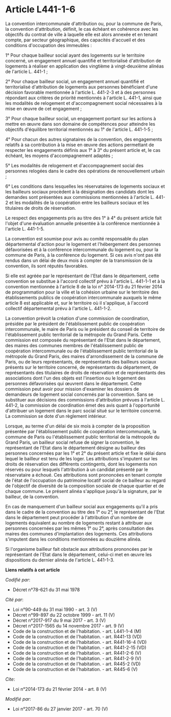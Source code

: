 # Article L441-1-6

La convention intercommunale d'attribution ou, pour la commune de Paris, la convention d'attribution, définit, le cas échéant
en cohérence avec les objectifs du contrat de ville à laquelle elle est alors annexée et en tenant compte, par secteur
géographique, des capacités d'accueil et des conditions d'occupation des immeubles :

1° Pour chaque bailleur social ayant des logements sur le territoire concerné, un engagement annuel quantifié et
territorialisé d'attribution de logements à réaliser en application des vingtième à vingt-deuxième alinéas de l'article L.
441-1 ;

2° Pour chaque bailleur social, un engagement annuel quantifié et territorialisé d'attribution de logements aux personnes
bénéficiant d'une décision favorable mentionnée à l'article L. 441-2-3 et à des personnes répondant aux critères de priorité
mentionnés à l'article L. 441-1, ainsi que les modalités de relogement et d'accompagnement social nécessaires à la mise en
œuvre de cet engagement ;

3° Pour chaque bailleur social, un engagement portant sur les actions à mettre en œuvre dans son domaine de compétences pour
atteindre les objectifs d'équilibre territorial mentionnés au 1° de l'article L. 441-1-5 ;

4° Pour chacun des autres signataires de la convention, des engagements relatifs à sa contribution à la mise en œuvre des
actions permettant de respecter les engagements définis aux 1° à 3° du présent article et, le cas échéant, les moyens
d'accompagnement adaptés ;

5° Les modalités de relogement et d'accompagnement social des personnes relogées dans le cadre des opérations de
renouvellement urbain ;

6° Les conditions dans lesquelles les réservataires de logements sociaux et les bailleurs sociaux procèdent à la désignation
des candidats dont les demandes sont présentées aux commissions mentionnées à l'article L. 441-2 et les modalités de la
coopération entre les bailleurs sociaux et les titulaires de droits de réservation.

Le respect des engagements pris au titre des 1° à 4° du présent article fait l'objet d'une évaluation annuelle présentée à la
conférence mentionnée à l'article L. 441-1-5.

La convention est soumise pour avis au comité responsable du plan départemental d'action pour le logement et l'hébergement
des personnes défavorisées et à la conférence intercommunale du logement ou, pour la commune de Paris, à la conférence du
logement. Si ces avis n'ont pas été rendus dans un délai de deux mois à compter de la transmission de la convention, ils sont
réputés favorables.

Si elle est agréée par le représentant de l'Etat dans le département, cette convention se substitue à l'accord collectif
prévu à l'article L. 441-1-1 et à la convention mentionnée à l'article 8 de la loi n° 2014-173 du 21 février 2014 de
programmation pour la ville et la cohésion urbaine sur le territoire des établissements publics de coopération intercommunale
auxquels le même article 8 est applicable et, sur le territoire où il s'applique, à l'accord collectif départemental prévu à
l'article L. 441-1-2.

La convention prévoit la création d'une commission de coordination, présidée par le président de l'établissement public de
coopération intercommunale, le maire de Paris ou le président du conseil de territoire de l'établissement public territorial
de la métropole du Grand Paris. Cette commission est composée du représentant de l'Etat dans le département, des maires des
communes membres de l'établissement public de coopération intercommunale ou de l'établissement public territorial de la
métropole du Grand Paris, des maires d'arrondissement de la commune de Paris, ou de leurs représentants, de représentants des
bailleurs sociaux présents sur le territoire concerné, de représentants du département, de représentants des titulaires de
droits de réservation et de représentants des associations dont l'un des objets est l'insertion ou le logement des personnes
défavorisées qui œuvrent dans le département. Cette commission peut avoir pour mission d'examiner les dossiers de demandeurs
de logement social concernés par la convention. Sans se substituer aux décisions des commissions d'attribution prévues à
l'article L. 441-2, la commission de coordination émet des avis quant à l'opportunité d'attribuer un logement dans le parc
social situé sur le territoire concerné. La commission se dote d'un règlement intérieur.

Lorsque, au terme d'un délai de six mois à compter de la proposition présentée par l'établissement public de coopération
intercommunale, la commune de Paris ou l'établissement public territorial de la métropole du Grand Paris, un bailleur social
refuse de signer la convention, le représentant de l'Etat dans le département désigne au bailleur des personnes concernées
par les 1° et 2° du présent article et fixe le délai dans lequel le bailleur est tenu de les loger. Les attributions
s'imputent sur les droits de réservation des différents contingents, dont les logements non réservés ou pour lesquels
l'attribution à un candidat présenté par le réservataire a échoué. Ces attributions sont prononcées en tenant compte de
l'état de l'occupation du patrimoine locatif social de ce bailleur au regard de l'objectif de diversité de la composition
sociale de chaque quartier et de chaque commune. Le présent alinéa s'applique jusqu'à la signature, par le bailleur, de la
convention.

En cas de manquement d'un bailleur social aux engagements qu'il a pris dans le cadre de la convention au titre des 1° ou 2°,
le représentant de l'Etat dans le département peut procéder à l'attribution d'un nombre de logements équivalent au nombre de
logements restant à attribuer aux personnes concernées par les mêmes 1° ou 2°, après consultation des maires des communes
d'implantation des logements. Ces attributions s'imputent dans les conditions mentionnées au douzième alinéa.

Si l'organisme bailleur fait obstacle aux attributions prononcées par le représentant de l'Etat dans le département, celui-ci
met en œuvre les dispositions du dernier alinéa de l'article L. 441-1-3.

**Liens relatifs à cet article**

_Codifié par_:

  - Décret n°78-621 du 31 mai 1978

_Cité par_:

  - Loi n°90-449 du 31 mai 1990 - art. 3 (V)
  - Décret n°99-897 du 22 octobre 1999 - art. 11 (V)
  - Décret n°2017-917 du 9 mai 2017 - art. 3 (V)
  - Décret n°2017-1565 du 14 novembre 2017 - art. 9 (V)
  - Code de la construction et de l'habitation. - art. L441-1-4 (M)
  - Code de la construction et de l'habitation. - art. R441-13 (VD)
  - Code de la construction et de l'habitation. - art. R441-16-4 (VD)
  - Code de la construction et de l'habitation. - art. R441-2-15 (VD)
  - Code de la construction et de l'habitation. - art. R441-2-6 (V)
  - Code de la construction et de l'habitation. - art. R441-2-9 (V)
  - Code de la construction et de l'habitation. - art. R445-2 (VD)
  - Code de la construction et de l'habitation. - art. R445-6 (V)

_Cite_:

  - Loi n°2014-173  du 21 février 2014 - art. 8 (V)

_Modifié par_:

  - Loi n°2017-86 du 27 janvier 2017 - art. 70 (V)
